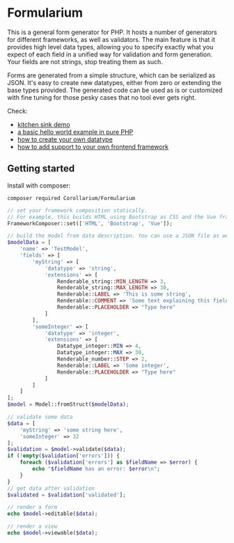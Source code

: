 # Formularium

This is a general form generator for PHP. It hosts a number of generators for different frameworks, as well as validators. The main feature is that it provides high level data types, allowing you to specify exactly what you expect of each field in a unified way for validation and form generation. Your fields are not strings, stop treating them as such.

Forms are generated from a simple structure, which can be serialized as JSON. It's easy to create new datatypes, either from zero or extending the base types provided. The generated code can be used as is or customized with fine tuning for those pesky cases that no tool ever gets right.

Check:
- [kitchen sink demo](https://corollarium.github.io/Formularium/kitchensink)
- [a basic hello world example in pure PHP](https://github.com/Corollarium/Formularium-example)
- [how to create your own datatype](datatype.md)
- [how to add support to your own frontend framework](frontend.md)

## Getting started

Install with composer:

```
composer required Corollarium/Formularium
```

```php
// set your framework composition statically.
// For example, this builds HTML using Bootstrap as CSS and the Vue framework.
FrameworkComposer::set(['HTML', 'Bootstrap', 'Vue']);

// build the model from data description. You can use a JSON file as well.
$modelData = [
    'name' => 'TestModel',
    'fields' => [
        'myString' => [
            'datatype' => 'string',
            'extensions' => [
                Renderable_string::MIN_LENGTH => 3,
                Renderable_string::MAX_LENGTH => 30,
                Renderable::LABEL => 'This is some string',
                Renderable::COMMENT => 'Some text explaining this field',
                Renderable::PLACEHOLDER => "Type here"
            ]
        ],
        'someInteger' => [
            'datatype' => 'integer',
            'extensions' => [
                Datatype_integer::MIN => 4,
                Datatype_integer::MAX => 30,
                Renderable_number::STEP => 2,
                Renderable::LABEL => 'Some integer',
                Renderable::PLACEHOLDER => "Type here"
            ]
        ]
    ]
];
$model = Model::fromStruct($modelData);

// validate some data
$data = [
    'myString' => 'some string here',
    'someInteger' => 32
];
$validation = $model->validate($data);
if (!empty($validation['errors'])) {
    foreach ($validation['errors'] as $fieldName => $error) {
        echo "$fieldName has an error: $error\n";
    }
}
// get data after validation
$validated = $validation['validated'];

// render a form 
echo $model->editable($data);

// render a view
echo $model->viewable($data);
```

